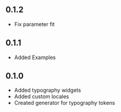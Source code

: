 ## 0.1.2

* Fix parameter fit

## 0.1.1

* Added Examples

## 0.1.0

* Added typography widgets
* Added custom locales
* Created generator for typography tokens
